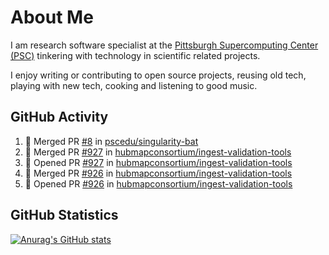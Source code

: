# About Me
I am research software specialist at the [Pittsburgh Supercomputing Center (PSC)](https://www.psc.edu/) tinkering with technology in scientific related projects.

I enjoy writing or contributing to open source projects, reusing old tech, playing with new tech, cooking and listening to good music.

## GitHub Activity
<!--START_SECTION:activity-->
1. 🎉 Merged PR [#8](https://github.com/pscedu/singularity-bat/pull/8) in [pscedu/singularity-bat](https://github.com/pscedu/singularity-bat)
2. 🎉 Merged PR [#927](https://github.com/hubmapconsortium/ingest-validation-tools/pull/927) in [hubmapconsortium/ingest-validation-tools](https://github.com/hubmapconsortium/ingest-validation-tools)
3. 💪 Opened PR [#927](https://github.com/hubmapconsortium/ingest-validation-tools/pull/927) in [hubmapconsortium/ingest-validation-tools](https://github.com/hubmapconsortium/ingest-validation-tools)
4. 🎉 Merged PR [#926](https://github.com/hubmapconsortium/ingest-validation-tools/pull/926) in [hubmapconsortium/ingest-validation-tools](https://github.com/hubmapconsortium/ingest-validation-tools)
5. 💪 Opened PR [#926](https://github.com/hubmapconsortium/ingest-validation-tools/pull/926) in [hubmapconsortium/ingest-validation-tools](https://github.com/hubmapconsortium/ingest-validation-tools)
<!--END_SECTION:activity-->

## GitHub Statistics
[![Anurag's GitHub stats](https://github-readme-stats.vercel.app/api?username=icaoberg)](https://github.com/anuraghazra/github-readme-stats)
